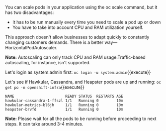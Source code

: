
You can scale pods in your application using the oc scale command, but it has two disadvantages:
- It has to be run manually every time you need to scale a pod up or down
- You have to take into account CPU and RAM utilization yourself.


This approach doesn't allow businesses to adapt quickly to constantly changing customers demands. There is a better way—HorizontalPodAutoscaler.

**Note:** Autoscaling can only track CPU and RAM usage.Traffic-based autoscaling, for instance, isn't supported.

Let's login as system:admin first: `oc login -u system:admin`{{execute}}

Let's see if Hawkular, Cassandra, and Heapster pods are up and running:
`oc get po -n openshift-infra`{{execute}}

```
NAME                       READY STATUS  RESTARTS AGE
hawkular-cassandra-1-ffszl 1/1   Running 0        10m
hawkular-metrics-bl6jh     1/1   Running 0        10m
heapster-brvfd             1/1   Running 0        10m
```

**Note:** Please wait for all the pods to be running before proceeding to next steps. It can take around 3-4 minutes.
